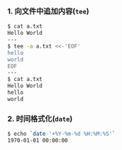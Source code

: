 ### 1. 向文件中追加内容(`tee`)
```bash
$ cat a.txt 
Hello World
--- 
$ tee -a a.txt <<-'EOF'
hello
world
EOF
---
$ cat a.txt 
Hello World
hello
world
```

### 2. 时间格式化(`date`)

```bash
$ echo `date '+%Y-%m-%d %H:%M:%S'`
1970-01-01 00:00:00
```

